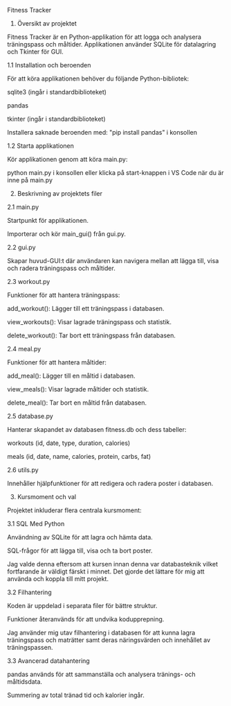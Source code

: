 Fitness Tracker

1. Översikt av projektet

Fitness Tracker är en Python-applikation för att logga och analysera träningspass och måltider. Applikationen använder SQLite för datalagring och Tkinter för GUI.

1.1 Installation och beroenden

För att köra applikationen behöver du följande Python-bibliotek:

sqlite3 (ingår i standardbiblioteket)

pandas

tkinter (ingår i standardbiblioteket)

Installera saknade beroenden med: "pip install pandas" i konsollen

1.2 Starta applikationen

Kör applikationen genom att köra main.py:

python main.py i konsollen eller klicka på start-knappen i VS Code när du är inne på main.py

2. Beskrivning av projektets filer

2.1 main.py

Startpunkt för applikationen.

Importerar och kör main_gui() från gui.py.

2.2 gui.py

Skapar huvud-GUI:t där användaren kan navigera mellan att lägga till, visa och radera träningspass och måltider.

2.3 workout.py

Funktioner för att hantera träningspass:

add_workout(): Lägger till ett träningspass i databasen.

view_workouts(): Visar lagrade träningspass och statistik.

delete_workout(): Tar bort ett träningspass från databasen.

2.4 meal.py

Funktioner för att hantera måltider:

add_meal(): Lägger till en måltid i databasen.

view_meals(): Visar lagrade måltider och statistik.

delete_meal(): Tar bort en måltid från databasen.

2.5 database.py

Hanterar skapandet av databasen fitness.db och dess tabeller:

workouts (id, date, type, duration, calories)

meals (id, date, name, calories, protein, carbs, fat)

2.6 utils.py

Innehåller hjälpfunktioner för att redigera och radera poster i databasen.

3. Kursmoment och val

Projektet inkluderar flera centrala kursmoment:

3.1 SQL Med Python

Användning av SQLite för att lagra och hämta data.

SQL-frågor för att lägga till, visa och ta bort poster.

Jag valde denna eftersom att kursen innan denna var databasteknik vilket fortfarande är väldigt färskt i minnet. Det gjorde det lättare för mig att använda och koppla till mitt projekt.

3.2 Filhantering

Koden är uppdelad i separata filer för bättre struktur.

Funktioner återanvänds för att undvika kodupprepning.

Jag använder mig utav filhantering i databasen för att kunna lagra träningspass och maträtter samt deras näringsvärden och innehållet av träningspassen.

3.3 Avancerad datahantering

pandas används för att sammanställa och analysera tränings- och måltidsdata.

Summering av total tränad tid och kalorier ingår.